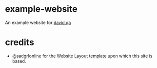 # example-website
An example website for [david.qa](https://david.qa)

# credits
- [@sadgrlonline](https://github.com/sadgrlonline) for the [Website Layout template](https://sadgrl.online/projects/layout-builder/) upon which this site is based.
